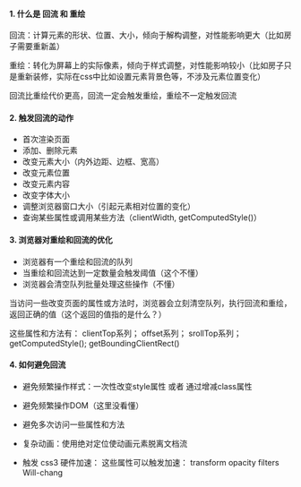 #### 1. 什么是 回流 和 重绘

回流：计算元素的形状、位置、大小，倾向于解构调整，对性能影响更大（比如房子需要重新盖）

重绘：转化为屏幕上的实际像素，倾向于样式调整，对性能影响较小（比如房子只是重新装修，实际在css中比如设置元素背景色等，不涉及元素位置变化）

回流比重绘代价更高，回流一定会触发重绘，重绘不一定触发回流

#### 2. 触发回流的动作

  - 首次渲染页面
  - 添加、删除元素
  - 改变元素大小（内外边距、边框、宽高）
  - 改变元素位置
  - 改变元素内容
  - 改变字体大小
  - 调整浏览器窗口大小（引起元素相对位置的变化）
  - 查询某些属性或调用某些方法（clientWidth, getComputedStyle()）

#### 3. 浏览器对重绘和回流的优化

  - 浏览器有一个重绘和回流的队列
  - 当重绘和回流达到一定数量会触发阈值（这个不懂）
  - 浏览器会清空队列批量处理这些操作（不懂）

  当访问一些改变页面的属性或方法时，浏览器会立刻清空队列，执行回流和重绘，返回正确的值（这个返回的值指的是什么？）

  这些属性和方法有：
  clientTop系列；
  offset系列；
  srollTop系列；
  getComputedStyle(); getBoundingClientRect()

#### 4. 如何避免回流

  - 避免频繁操作样式：一次性改变style属性 或者 通过增减class属性

  - 避免频繁操作DOM（这里没看懂）

  - 避免多次访问一些属性和方法

  - 复杂动画：使用绝对定位使动画元素脱离文档流

  - 触发 css3 硬件加速：
    这些属性可以触发加速：
    transform
    opacity
    filters
    Will-chang



